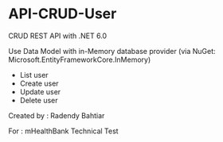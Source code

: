 # API-CRUD-User
CRUD REST API with .NET 6.0

Use Data Model with in-Memory database provider (via NuGet: Microsoft.EntityFrameworkCore.InMemory)

- List user
- Create user
- Update user
- Delete user


Created by : Radendy Bahtiar

For : mHealthBank Technical Test
